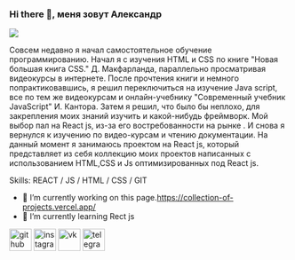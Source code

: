 ### Hi there 👋, меня зовут Александр
![](https://pbs.twimg.com/media/CkN3WQgWgAEj5fG.jpg)

Совсем недавно я начал самостоятельное обучение программированию. Начал я с изучения HTML и CSS по книге "Новая большая книга CSS." Д. Макфарланда, параллельно просматривая видеокурсы в интернете.
После прочтения книги и немного попрактиковавшись, я решил переключиться на изучение Java script, все по тем же видеокурсам и онлайн-учебнику "Современный учебник JavaScript" И. Кантора. 
Затем я решил, что было бы неплохо, для закрепления моих знаний изучить и какой-нибудь фреймворк. Мой выбор пал на React js, из-за его востребованности на рынке . И снова я вернулся к изучению по видео-курсам и чтению документации.
На данный момент я занимаюсь проектом на React js, который представляет из себя коллекцию моих проектов написанных с использованием  HTML,CSS и Js оптимизированных под React js.

Skills:  REACT / JS / HTML / CSS / GIT

- 🔭 I’m currently working on this page.https://collection-of-projects.vercel.app/ 
- 🌱 I’m currently learning Rect js 


[<img src='https://cdn.jsdelivr.net/npm/simple-icons@3.0.1/icons/github.svg' alt='github' height='40'>](https://github.com/AlexCheredow)  [<img src='https://cdn.jsdelivr.net/npm/simple-icons@3.0.1/icons/instagram.svg' alt='instagram' height='40'>](https://www.instagram.com/https://www.instagram.com/jarishka_//)  [<img src='https://cdn.jsdelivr.net/npm/simple-icons@3.0.1/icons/vk.svg' alt='vk' height='40'>](https://vk.com/jarniy)  [<img src='https://cdn.jsdelivr.net/npm/simple-icons@3.0.1/icons/telegram.svg' alt='telegram' height='40'>](https://t.me/jarniy)  


